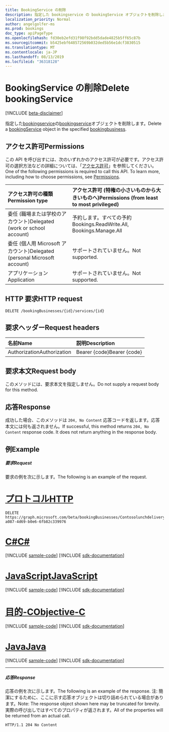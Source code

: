 ```yaml
---
title: BookingService の削除
description: 指定した bookingservice の bookingService オブジェクトを削除します。
localization_priority: Normal
author: angelgolfer-ms
ms.prod: bookings
doc_type: apiPageType
ms.openlocfilehash: fd30eb2efd31f98f92bdd5dade4825b5ff65c87b
ms.sourcegitcommit: b5425ebf648572569b032ded5b56e1dcf3830515
ms.translationtype: MT
ms.contentlocale: ja-JP
ms.lasthandoff: 08/13/2019
ms.locfileid: "36318128"
---
```

# <a name="delete-bookingservice"></a><span data-ttu-id="d973a-103">BookingService の削除</span><span class="sxs-lookup"><span data-stu-id="d973a-103">Delete bookingService</span></span>

 [!INCLUDE [beta-disclaimer](../../includes/beta-disclaimer.md)]

<span data-ttu-id="d973a-104">指定した[bookingservice](../resources/bookingbusiness.md)の[bookingservice](../resources/bookingservice.md)オブジェクトを削除します。</span><span class="sxs-lookup"><span data-stu-id="d973a-104">Delete a [bookingService](../resources/bookingservice.md) object in the specified [bookingbusiness](../resources/bookingbusiness.md).</span></span>
## <a name="permissions"></a><span data-ttu-id="d973a-105">アクセス許可</span><span class="sxs-lookup"><span data-stu-id="d973a-105">Permissions</span></span>
<span data-ttu-id="d973a-p101">この API を呼び出すには、次のいずれかのアクセス許可が必要です。アクセス許可の選択方法などの詳細については、「[アクセス許可](/graph/permissions-reference)」を参照してください。</span><span class="sxs-lookup"><span data-stu-id="d973a-p101">One of the following permissions is required to call this API. To learn more, including how to choose permissions, see [Permissions](/graph/permissions-reference).</span></span>

|<span data-ttu-id="d973a-108">アクセス許可の種類</span><span class="sxs-lookup"><span data-stu-id="d973a-108">Permission type</span></span>      | <span data-ttu-id="d973a-109">アクセス許可 (特権の小さいものから大きいものへ)</span><span class="sxs-lookup"><span data-stu-id="d973a-109">Permissions (from least to most privileged)</span></span>              |
|:--------------------|:---------------------------------------------------------|
|<span data-ttu-id="d973a-110">委任 (職場または学校のアカウント)</span><span class="sxs-lookup"><span data-stu-id="d973a-110">Delegated (work or school account)</span></span> |  <span data-ttu-id="d973a-111">予約します。すべての予約</span><span class="sxs-lookup"><span data-stu-id="d973a-111">Bookings.ReadWrite.All, Bookings.Manage.All</span></span>   |
|<span data-ttu-id="d973a-112">委任 (個人用 Microsoft アカウント)</span><span class="sxs-lookup"><span data-stu-id="d973a-112">Delegated (personal Microsoft account)</span></span> | <span data-ttu-id="d973a-113">サポートされていません。</span><span class="sxs-lookup"><span data-stu-id="d973a-113">Not supported.</span></span>   |
|<span data-ttu-id="d973a-114">アプリケーション</span><span class="sxs-lookup"><span data-stu-id="d973a-114">Application</span></span> | <span data-ttu-id="d973a-115">サポートされていません。</span><span class="sxs-lookup"><span data-stu-id="d973a-115">Not supported.</span></span>  |

## <a name="http-request"></a><span data-ttu-id="d973a-116">HTTP 要求</span><span class="sxs-lookup"><span data-stu-id="d973a-116">HTTP request</span></span>
<!-- { "blockType": "ignored" } -->
```http
DELETE /bookingBusinesses/{id}/services/{id}

```
## <a name="request-headers"></a><span data-ttu-id="d973a-117">要求ヘッダー</span><span class="sxs-lookup"><span data-stu-id="d973a-117">Request headers</span></span>
| <span data-ttu-id="d973a-118">名前</span><span class="sxs-lookup"><span data-stu-id="d973a-118">Name</span></span>       | <span data-ttu-id="d973a-119">説明</span><span class="sxs-lookup"><span data-stu-id="d973a-119">Description</span></span>|
|:---------------|:----------|
| <span data-ttu-id="d973a-120">Authorization</span><span class="sxs-lookup"><span data-stu-id="d973a-120">Authorization</span></span>  | <span data-ttu-id="d973a-121">Bearer {code}</span><span class="sxs-lookup"><span data-stu-id="d973a-121">Bearer {code}</span></span>|

## <a name="request-body"></a><span data-ttu-id="d973a-122">要求本文</span><span class="sxs-lookup"><span data-stu-id="d973a-122">Request body</span></span>
<span data-ttu-id="d973a-123">このメソッドには、要求本文を指定しません。</span><span class="sxs-lookup"><span data-stu-id="d973a-123">Do not supply a request body for this method.</span></span>


## <a name="response"></a><span data-ttu-id="d973a-124">応答</span><span class="sxs-lookup"><span data-stu-id="d973a-124">Response</span></span>
<span data-ttu-id="d973a-p102">成功した場合、このメソッドは `204, No Content` 応答コードを返します。応答本文には何も返されません。</span><span class="sxs-lookup"><span data-stu-id="d973a-p102">If successful, this method returns `204, No Content` response code. It does not return anything in the response body.</span></span>

## <a name="example"></a><span data-ttu-id="d973a-127">例</span><span class="sxs-lookup"><span data-stu-id="d973a-127">Example</span></span>
##### <a name="request"></a><span data-ttu-id="d973a-128">要求</span><span class="sxs-lookup"><span data-stu-id="d973a-128">Request</span></span>
<span data-ttu-id="d973a-129">要求の例を次に示します。</span><span class="sxs-lookup"><span data-stu-id="d973a-129">The following is an example of the request.</span></span>

# <a name="httptabhttp"></a>[<span data-ttu-id="d973a-130">プロトコル</span><span class="sxs-lookup"><span data-stu-id="d973a-130">HTTP</span></span>](#tab/http)
<!-- {
  "blockType": "request",
  "name": "delete_bookingservice"
}-->
```http
DELETE https://graph.microsoft.com/beta/bookingBusinesses/Contosolunchdelivery@M365B489948.onmicrosoft.com/services/57da6774-a087-4d69-b0e6-6fb82c339976
```
# <a name="ctabcsharp"></a>[<span data-ttu-id="d973a-131">C#</span><span class="sxs-lookup"><span data-stu-id="d973a-131">C#</span></span>](#tab/csharp)
[!INCLUDE [sample-code](../includes/snippets/csharp/delete-bookingservice-csharp-snippets.md)]
[!INCLUDE [sdk-documentation](../includes/snippets/snippets-sdk-documentation-link.md)]

# <a name="javascripttabjavascript"></a>[<span data-ttu-id="d973a-132">JavaScript</span><span class="sxs-lookup"><span data-stu-id="d973a-132">JavaScript</span></span>](#tab/javascript)
[!INCLUDE [sample-code](../includes/snippets/javascript/delete-bookingservice-javascript-snippets.md)]
[!INCLUDE [sdk-documentation](../includes/snippets/snippets-sdk-documentation-link.md)]

# <a name="objective-ctabobjc"></a>[<span data-ttu-id="d973a-133">目的-C</span><span class="sxs-lookup"><span data-stu-id="d973a-133">Objective-C</span></span>](#tab/objc)
[!INCLUDE [sample-code](../includes/snippets/objc/delete-bookingservice-objc-snippets.md)]
[!INCLUDE [sdk-documentation](../includes/snippets/snippets-sdk-documentation-link.md)]

# <a name="javatabjava"></a>[<span data-ttu-id="d973a-134">Java</span><span class="sxs-lookup"><span data-stu-id="d973a-134">Java</span></span>](#tab/java)
[!INCLUDE [sample-code](../includes/snippets/java/delete-bookingservice-java-snippets.md)]
[!INCLUDE [sdk-documentation](../includes/snippets/snippets-sdk-documentation-link.md)]

---

##### <a name="response"></a><span data-ttu-id="d973a-135">応答</span><span class="sxs-lookup"><span data-stu-id="d973a-135">Response</span></span>
<span data-ttu-id="d973a-136">応答の例を次に示します。</span><span class="sxs-lookup"><span data-stu-id="d973a-136">The following is an example of the response.</span></span> <span data-ttu-id="d973a-137">注: 簡潔にするために、ここに示す応答オブジェクトは切り詰められている場合があります。</span><span class="sxs-lookup"><span data-stu-id="d973a-137">Note: The response object shown here may be truncated for brevity.</span></span> <span data-ttu-id="d973a-138">実際の呼び出しではすべてのプロパティが返されます。</span><span class="sxs-lookup"><span data-stu-id="d973a-138">All of the properties will be returned from an actual call.</span></span>
<!-- {
  "blockType": "response",
  "truncated": true
} -->
```http
HTTP/1.1 204 No Content
```

<!-- uuid: 8fcb5dbc-d5aa-4681-8e31-b001d5168d79
2015-10-25 14:57:30 UTC -->
<!--
{
  "type": "#page.annotation",
  "description": "Delete bookingService",
  "keywords": "",
  "section": "documentation",
  "tocPath": "",
  "suppressions": [
  ]
}
-->
